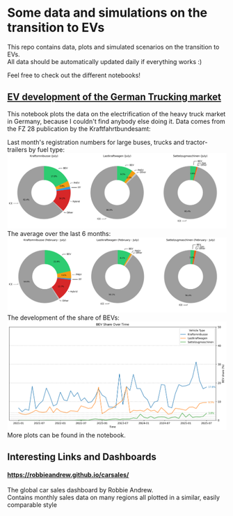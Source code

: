 # Some data and simulations on the transition to EVs

This repo contains data, plots and simulated scenarios on the transition to EVs.  
All data should be automatically updated daily if everything works :)

Feel free to check out the different notebooks!

## [EV development of the German Trucking market](de_electric_truck_development.ipynb)
This notebook plots the data on the electrification of the heavy truck market in Germany, because I couldn't find anybody else doing it.
Data comes from the FZ 28 publication by the Kraftfahrtbundesamt:

Last month's registration numbers for large buses, trucks and tractor-trailers by fuel type:
![Heavy vehicles in the german trucking market by fuel type in the last month](figures/de/heavy_vehicles_by_fueltype_latest_month.png)
The average over the last 6 months:
![Heavy vehicles in the german trucking market by fuel type in the last 6 months](figures/de/heavy_vehicles_by_fueltype_last_6_months.png)
The development of the share of BEVs:
![Heavy vehicles in the german trucking market by fuel type in the last 6 months](figures/de/heavy_vehicles_bev_share_plot.png)
More plots can be found in the notebook.

## Interesting Links and Dashboards

#### https://robbieandrew.github.io/carsales/
The global car sales dashboard by Robbie Andrew.  
Contains monthly sales data on many regions all plotted in a similar, easily comparable style